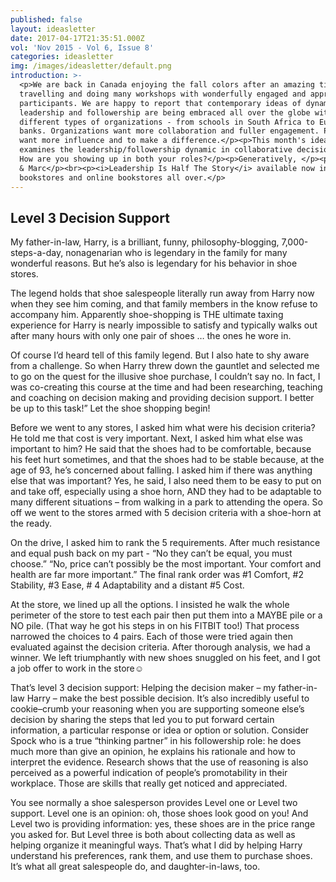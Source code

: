 ```yaml
---
published: false
layout: ideasletter
date: 2017-04-17T21:35:51.000Z
vol: 'Nov 2015 - Vol 6, Issue 8'
categories: ideasletter
img: /images/ideasletter/default.png
introduction: >-
  <p>We are back in Canada enjoying the fall colors after an amazing time
  travelling and doing many workshops with wonderfully engaged and appreciative
  participants. We are happy to report that contemporary ideas of dynamic
  leadership and followership are being embraced all over the globe with all
  different types of organizations - from schools in South Africa to European
  banks. Organizations want more collaboration and fuller engagement. People
  want more influence and to make a difference.</p><p>This month's ideasletter
  examines the leadership/followership dynamic in collaborative decision making.
  How are you showing up in both your roles?</p><p>Generatively, </p><p>Samantha
  & Marc</p><br><p><i>Leadership Is Half The Story</i> available now in
  bookstores and online bookstores all over.</p>
---
```

## Level 3 Decision Support

My father-in-law, Harry, is a brilliant, funny, philosophy-blogging, 7,000-steps-a-day, nonagenarian who is legendary in the family for many wonderful reasons. But he’s also is legendary for his behavior in shoe stores. 

The legend holds that shoe salespeople literally run away from Harry now when they see him coming, and that family members in the know refuse to accompany him. Apparently shoe-shopping is THE ultimate taxing experience for Harry is nearly impossible to satisfy and typically walks out after many hours with only one pair of shoes … the ones he wore in. 

Of course I’d heard tell of this family legend. But I also hate to shy aware from a challenge. So when Harry threw down the gauntlet and selected me to go on the quest for the illusive shoe purchase, I couldn’t say no. In fact, I was co-creating this course at the time and had been researching, teaching and coaching on decision making and providing decision support. I better be up to this task!” Let the shoe shopping begin!
    
Before we went to any stores, I asked him what were his decision criteria? He told me that cost is very important. Next, I asked him what else was important to him? He said that the shoes had to be comfortable, because his feet hurt sometimes, and that the shoes had to be stable because, at the age of 93, he’s concerned about falling. I asked him if there was anything else that was important? Yes, he said, I also need them to be easy to put on and take off, especially using a shoe horn, AND they had to be adaptable to many different situations – from walking in a park to attending the opera. So off we went to the stores armed with 5 decision criteria with a shoe-horn at the ready.

On the drive, I asked him to rank the 5 requirements. After much resistance and equal push back on my part - “No they can’t be equal, you must choose.” “No, price can’t possibly be the most important.  Your comfort and health are far more important.” The final rank order was #1 Comfort, #2 Stability, #3 Ease, # 4 Adaptability and a distant #5 Cost. 

At the store, we lined up all the options. I insisted he walk the whole perimeter of the store to test each pair then put them into a MAYBE pile or a NO pile. (That way he got his steps in on his FITBIT too!) That process narrowed the choices to 4 pairs. Each of those were tried again then evaluated against the decision criteria. After thorough analysis, we had a winner. We left triumphantly with new shoes snuggled on his feet, and I got a job offer to work in the store☺

That’s level 3 decision support: Helping the decision maker – my father-in-law Harry – make the best possible decision. It’s also incredibly useful to cookie–crumb your reasoning when you are supporting someone else’s decision by sharing the steps that led you to put forward certain information, a particular response or idea or option or solution. Consider Spock who is a true “thinking partner” in his followership role: he does much more than give an opinion, he explains his rationale and how to interpret the evidence. Research shows that the use of reasoning is also perceived as a powerful indication of people’s promotability in their workplace. Those are skills that really get noticed and appreciated. 

You see normally a shoe salesperson provides Level one or Level two support. Level one is an opinion: oh, those shoes look good on you! And Level two is providing information: yes, these shoes are in the price range you asked for. But Level three is both about collecting data as well as helping organize it meaningful ways. That’s what I did by helping Harry understand his preferences, rank them, and use them to purchase shoes. It’s what all great salespeople do, and daughter-in-laws, too.
